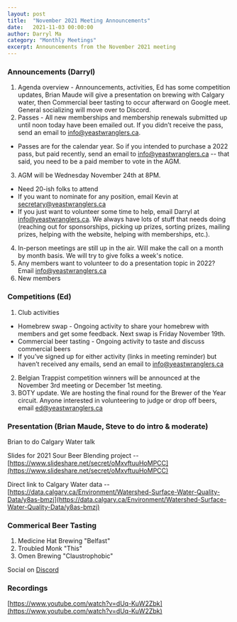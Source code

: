 ```yaml
---
layout: post
title:  "November 2021 Meeting Announcements"
date:   2021-11-03 00:00:00
author: Darryl Ma
category: "Monthly Meetings"
excerpt: Announcements from the November 2021 meeting
---
```


### Announcements (Darryl)
1. Agenda overview - Announcements, activities, Ed has some competition updates, Brian Maude will give a presentation on brewing with Calgary water, then Commercial beer tasting to occur afterward on Google meet.  General socializing will move over to Discord.
2. Passes - All new memberships and membership renewals submitted up until noon today have been emailed out. If you didn’t receive the pass, send an email to info@yeastwranglers.ca.
  - Passes are for the calendar year.  So if you intended to purchase a 2022 pass, but paid recently, send an email to info@yeastwranglers.ca -- that said, you need to be a paid member to vote in the AGM.
3. AGM will be Wednesday November 24th at 8PM.
  - Need 20-ish folks to attend
  - If you want to nominate for any position, email Kevin at secretary@yeastwranglers.ca
  - If you just want to volunteer some time to help, email Darryl at info@yeastwranglers.ca.  We always have lots of stuff that needs doing (reaching out for sponsorships, picking up prizes, sorting prizes, mailing prizes, helping with the website, helping with memberships, etc.).
4. In-person meetings are still up in the air.  Will make the call on a month by month basis.  We will try to give folks a week's notice.
5. Any members want to volunteer to do a presentation topic in 2022?  Email info@yeastwranglers.ca
6. New members

### Competitions (Ed)
1. Club activities
  - Homebrew swap - Ongoing activity to share your homebrew with members and get some feedback.  Next swap is Friday November 19th.
  - Commercial beer tasting - Ongoing activity to taste and discuss commercial beers
  - If you’ve signed up for either activity (links in meeting reminder) but haven’t received any emails, send an email to info@yeastwranglers.ca
2. Belgian Trappist competition winners will be announced at the November 3rd meeting or December 1st meeting.
3. BOTY update.  We are hosting the final round for the Brewer of the Year circuit.  Anyone interested in volunteering to judge or drop off beers, email ed@yeastwranglers.ca

### Presentation (Brian Maude, Steve to do intro & moderate)

Brian to do Calgary Water talk

Slides for 2021 Sour Beer Blending project -- [https://www.slideshare.net/secret/oMxvftuuHoMPCC](https://www.slideshare.net/secret/oMxvftuuHoMPCC)

Direct link to Calgary Water data -- [https://data.calgary.ca/Environment/Watershed-Surface-Water-Quality-Data/y8as-bmzj](https://data.calgary.ca/Environment/Watershed-Surface-Water-Quality-Data/y8as-bmzj)

### Commerical Beer Tasting
1. Medicine Hat Brewing "Belfast"
2. Troubled Monk "This"
3. Omen Brewing "Claustrophobic"

Social on [Discord](https://discord.gg/zK9svhq)

### Recordings
[https://www.youtube.com/watch?v=dUq-KuW2Zbk](https://www.youtube.com/watch?v=dUq-KuW2Zbk)
